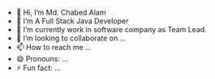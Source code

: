 - 👋 Hi, I’m Md. Chabed Alam
- 👀 I’m A Full Stack Java Developer
- 🌱 I’m currently work in software company as Team Lead.
- 💞️ I’m looking to collaborate on ...
- 📫 How to reach me ...
- 😄 Pronouns: ...
- ⚡ Fun fact: ...

<!---
chabedaddies/chabedaddies is a ✨ special ✨ repository because its `README.md` (this file) appears on your GitHub profile.
You can click the Preview link to take a look at your changes.
--->

